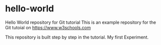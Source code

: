 # hello-world
Hello World repository for Git tutorial
This is an example repository for the Git tutoial on https://www.w3schools.com

This repository is built step by step in the tutorial.
My first Experiment.
